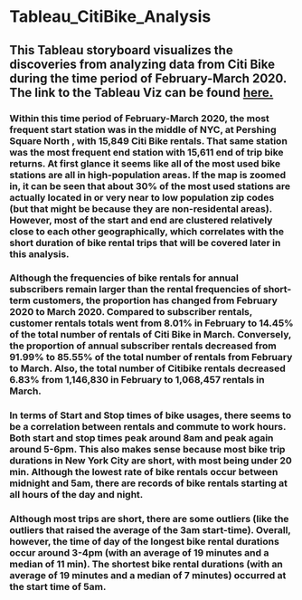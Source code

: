 # Tableau_CitiBike_Analysis

## This Tableau storyboard visualizes the discoveries from analyzing data from Citi Bike during the time period of February-March 2020.  The link to the Tableau Viz can be found [here.](https://public.tableau.com/views/CitiBikeAnalysis_15876078257070/StoryCitiBikeAnalysis?:language=en&:retry=yes&:display_count=y&:origin=viz_share_link)

### Within this time period of February-March 2020, the most frequent start station was in the middle of NYC, at Pershing Square North , with 15,849 Citi Bike rentals.  That same station was the most frequent end station with 15,611 end of trip bike returns. At first glance it seems like all of the most used bike stations are all in high-population areas.  If the map is zoomed in, it can be seen that about 30% of the most used stations are actually located in or very near to low population zip codes (but that might be because they are non-residental areas).  However, most of the start and end are clustered relatively close to each other geographically, which correlates with the short duration of bike rental trips that will be covered later in this analysis.

### Although the frequencies of bike rentals for annual subscribers remain larger than the rental frequencies of short-term customers, the proportion has changed  from February 2020 to March 2020.  Compared to subscriber rentals, customer rentals totals went from 8.01%  in February to 14.45% of the total number of rentals of Citi Bike in March.  Conversely, the proportion of annual subscriber rentals decreased from  91.99% to 85.55% of the total number of rentals from February to March.  Also, the total number of Citibike rentals decreased 6.83% from 1,146,830 in February to 1,068,457 rentals in March.

### In terms of Start and Stop times of bike usages, there seems to be a correlation between rentals and commute to work hours.  Both start and stop times peak around 8am and peak again around 5-6pm.  This also makes sense because most bike trip durations in New York City are short, with most being under 20 min.  Although the lowest rate of bike rentals occur between midnight and 5am, there are records of bike rentals starting at all hours of the day and night.

### Although most trips are short, there are some outliers (like the outliers that raised the average of the 3am start-time).  Overall, however, the time of day of the longest bike rental durations occur around 3-4pm (with an average of 19 minutes and a median of 11 min).  The shortest bike rental durations (with an average of 19 minutes and a median of 7 minutes) occurred at the start time of 5am.  

